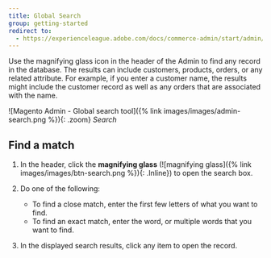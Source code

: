 ```yaml
---
title: Global Search
group: getting-started
redirect to:
  - https://experienceleague.adobe.com/docs/commerce-admin/start/admin/tools/admin-workspace.html#workspace-search
---
```


Use the magnifying glass icon in the header of the Admin to find any record in the database. The results can include customers, products, orders, or any related attribute. For example, if you enter a customer name, the results might include the customer record as well as any orders that are associated with the name.

![Magento Admin - Global search tool]({% link images/images/admin-search.png %}){: .zoom}
_Search_

## Find a match

1. In the header, click the **magnifying glass** (![magnifying glass]({% link images/images/btn-search.png %}){: .Inline}) to open the search box.

1. Do one of the following:

   - To find a close match, enter the first few letters of what you want to find.
   - To find an exact match, enter the word, or multiple words that you want to find.

1. In the displayed search results, click any item to open the record.
